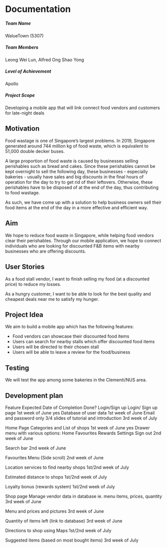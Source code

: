 # Documentation

##### Team Name
WalueTown (5307)

##### Team Members
Leong Wei Lun, Alfred
Ong Shao Yong

##### Level of Achievement
Apollo

##### Project Scope
Developing a mobile app that will link connect food vendors and customers for late-night deals



## Motivation 

Food wastage is one of Singapore’s largest problems. In 2019, Singapore generated around 744 million kg of food waste, which is equivalent to 51,000 double decker buses. 

A large proportion of food waste is caused by businesses selling perishables such as bread and cakes. Since these perishables cannot be kept overnight to sell the following day, these businesses - especially bakeries - usually have sales and big discounts in the final hours of operation for the day to try to get rid of their leftovers. Otherwise, these perishables have to be disposed of at the end of the day, thus contributing to food wastage. 

As such, we have come up with a solution to help business owners sell their food items at the end of the day in a more effective and efficient way.


## Aim 

We hope to reduce food waste in Singapore, while helping food vendors clear their perishables. Through our mobile application, we hope to connect individuals who are looking for discounted F&B items with nearby businesses who are offering discounts.


## User Stories

As a food stall vendor, I want to finish selling my food (at a discounted price) to reduce my losses.

As a hungry customer, I want to be able to look for the best quality and cheapest deals near me to satisfy my hunger. 


## Project Idea

We aim to build a mobile app which has the following features:

- Food vendors can showcase their discounted food items 
- Users can search for nearby stalls which offer discounted food items
- Users will be directed to their chosen stall 
- Users will be able to leave a review for the food/business


## Testing

We will test the app among some bakeries in the Clementi/NUS area.


## Development plan
	
Feature
Expected Date of Completion
Done?
Login/Sign up
Login/ Sign up page
1st week of June
yes
Database of user data
1st week of June
Email and password only
3/4 slides of tutorial and introduction
3rd week of July

Home Page
Categories and List of shops
1st week of June
yes
Drawer menu with various options: 
Home
Favourites
Rewards
Settings
Sign out
2nd week of June

Search bar
2nd week of June

Favourites Menu (Side scroll)
2nd week of June

Location services to find nearby shops
1st/2nd week of July

Estimated distance to shops
1st/2nd week of July

Loyalty bonus (rewards system)
1st/2nd week of July

Shop page
Manage vendor data in database ie. menu items, prices, quantity
3rd week of June

Menu and prices and pictures
3rd week of June

Quantity of items left (link to database)
3rd week of June

Directions to shop using Maps
1st/2nd week of July

Suggested items (based on most bought items)
3rd week of July




